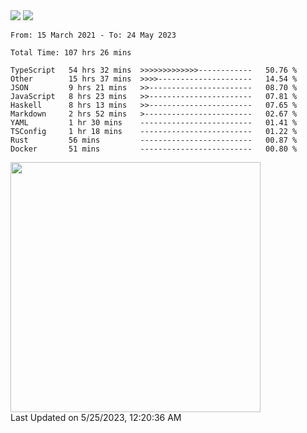 <div>
  <img src="https://github-readme-stats.vercel.app/api?username=naporin0624&count_private=true&show_icons=true" />
  <img src="https://github-readme-stats.vercel.app/api/top-langs/?username=naporin0624&layout=compact&hide=css" />
  <!--START_SECTION:waka-->

```text
From: 15 March 2021 - To: 24 May 2023

Total Time: 107 hrs 26 mins

TypeScript   54 hrs 32 mins  >>>>>>>>>>>>>------------   50.76 %
Other        15 hrs 37 mins  >>>>---------------------   14.54 %
JSON         9 hrs 21 mins   >>-----------------------   08.70 %
JavaScript   8 hrs 23 mins   >>-----------------------   07.81 %
Haskell      8 hrs 13 mins   >>-----------------------   07.65 %
Markdown     2 hrs 52 mins   >------------------------   02.67 %
YAML         1 hr 30 mins    -------------------------   01.41 %
TSConfig     1 hr 18 mins    -------------------------   01.22 %
Rust         56 mins         -------------------------   00.87 %
Docker       51 mins         -------------------------   00.80 %
```

<!--END_SECTION:waka-->
  
  <!--START_SECTION:lapras-card-->
<a href="https://lapras.com/public/CDQE7TF" target="_blank" rel="noopener noreferrer"><img src="https://lapras-card-generator.vercel.app/api/svg?e=3.56&b=3.48&i=3.5&b1=%23232323&b2=%236d6d6d&i1=%23212121&i2=%23818181&l=ja" width="400" ></a>  
Last Updated on 5/25/2023, 12:20:36 AM
<!--END_SECTION:lapras-card-->
</div>
